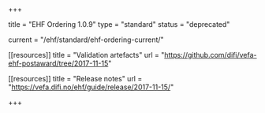 +++

title = "EHF Ordering 1.0.9"
type = "standard"
status = "deprecated"

current = "/ehf/standard/ehf-ordering-current/"

[[resources]]
title = "Validation artefacts"
url = "https://github.com/difi/vefa-ehf-postaward/tree/2017-11-15"

[[resources]]
title = "Release notes"
url = "https://vefa.difi.no/ehf/guide/release/2017-11-15/"

+++
